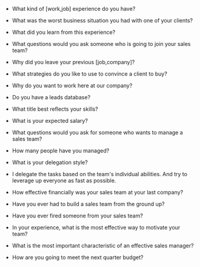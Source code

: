 -  What kind of [work,job] experience do you have?
-  What was the worst business situation you had with one of your clients?
  -  What did you learn from this experience?

-  What questions would you ask someone who is going to join your sales team?
-  Why did you leave your previous [job,company]?
-  What strategies do you like to use to convince a client to buy?
-  Why do you want to work here at our company?
-  Do you have a leads database?
-  What title best reflects your skills?
-  What is your expected salary?
-  What questions would you ask for someone who wants to manage a sales team?
-  How many people have you managed?
-  What is your delegation style?
  -  I delegate the tasks based on the team's individual abilities. And try to leverage up everyone as fast as possible.
-  How effective financially was your sales team at your last company?
-  Have you ever had to build a sales team from the ground up?
-  Have you ever fired someone from your sales team?
-  In your experience, what is the most effective way to motivate your team?
-  What is the most important characteristic of an effective sales manager?
-  How are you going to meet the next quarter budget?
